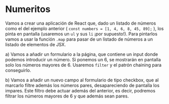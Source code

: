 # Numeritos

Vamos a crear una aplicación de React que, dado un listado de números como el del ejemplo
anterior ( `const numbers = [1, 4, 6, 8, 45, 89];` ), los pinta en pantalla (usaremos un `ul` y sus `li` ¡por supuesto!). Para pintarlos vamos a usar la función `.map` para pasar de un listado de números a un listado de elementos de JSX.

a) Vamos a añadir un formulario a la página, que contiene un input donde podemos introducir un
número. Si ponemos un 6, se mostrarán en pantalla solo los números mayores de 6. Usaremos `filter` y el patrón chaining para conseguirlo.

b) Vamos a añadir un nuevo campo al formulario de tipo checkbox, que al marcarlo filtre además los números pares, desapareciendo de pantalla los impares. Este filtro debe actuar además del anterior, es decir, podremos filtrar los números mayores de 6 y que además sean pares.

